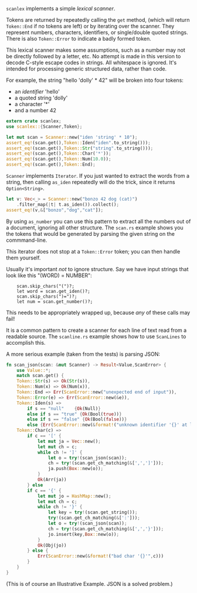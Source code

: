 `scanlex` implements a simple _lexical scanner_.

Tokens are returned by repeatedly calling the `get` method,
(which will return `Token::End` if no tokens are left)
or by iterating over the scanner. They represent numbers, characters, identifiers,
or single/double quoted strings. There is also `Token::Error` to
indicate a badly formed token.

This lexical scanner makes some
assumptions, such as a number may not be directly followed
by a letter, etc. No attempt is made in this version to decode C-style
escape codes in strings.  All whitespace is ignored. It's intended
for processing generic structured data, rather than code.

For example, the string "hello 'dolly' * 42" will be broken into four tokens:

  - an _identifier_ 'hello'
  - a quoted string 'dolly'
  - a character '*'
  - and a number 42
  

```rust
extern crate scanlex;
use scanlex::{Scanner,Token};

let mut scan = Scanner::new("iden 'string' * 10");
assert_eq!(scan.get(),Token::Iden("iden".to_string()));
assert_eq!(scan.get(),Token::Str("string".to_string()));
assert_eq!(scan.get(),Token::Char('*'));
assert_eq!(scan.get(),Token::Num(10.0));
assert_eq!(scan.get(),Token::End);
```

`Scanner` implements `Iterator`.  If you just wanted to extract the words from
a string, then calling `as_iden` repeatedly will do the trick, since it returns
`Option<String>`.

```rust
let v: Vec<_> = Scanner::new("bonzo 42 dog (cat)")
	.filter_map(|t| t.as_iden()).collect();
assert_eq!(v,&["bonzo","dog","cat"]);
```

By using `as_number` you can use this pattern to extract all the numbers out of a
document, ignoring all other structure. The `scan.rs` example shows you the tokens
that would be generated by parsing the given string on the commmand-line.

This iterator does not stop at a `Token::Error` token; you can then handle them
yourself.

Usually it's important _not_ to ignore structure. Say we have input strings that
look like this "(WORD) = NUMBER":

```
	scan.skip_chars("(")?;
	let word = scan.get_iden()?;
	scan.skip_chars(")=")?;
	let num = scan.get_number()?;
```

This needs to be appropriately wrapped up, because _any_ of these calls may fail!

It is a common pattern to create a scanner for each line of text read from a readable
source. The `scanline.rs` example shows how to use `ScanLines` to accomplish this.

A more serious example (taken from the tests) is parsing JSON:

```rust
fn scan_json(scan: &mut Scanner) -> Result<Value,ScanError> {
    use Value::*;
    match scan.get() {
    Token::Str(s) => Ok(Str(s)),
    Token::Num(x) => Ok(Num(x)),
    Token::End => Err(ScanError::new("unexpected end of input")),
    Token::Error(e) => Err(ScanError::new(&e)),
    Token::Iden(s) =>
        if s == "null"    {Ok(Null)}
        else if s == "true" {Ok(Bool(true))}
        else if s == "false" {Ok(Bool(false))}
        else {Err(ScanError::new(&format!("unknown identifier '{}' at line {}",s,scan.lineno)))},
    Token::Char(c) =>
        if c == '[' {
            let mut ja = Vec::new();
            let mut ch = c;
            while ch != ']' {
                let o = try!(scan_json(scan));
                ch = try!(scan.get_ch_matching(&[',',']']));
                ja.push(Box::new(o));
            }
            Ok(Arr(ja))
        } else
        if c == '{' {
            let mut jo = HashMap::new();
            let mut ch = c;
            while ch != '}' {
                let key = try!(scan.get_string());
                try!(scan.get_ch_matching(&[':']));
                let o = try!(scan_json(scan));
                ch = try!(scan.get_ch_matching(&[',','}']));
                jo.insert(key,Box::new(o));
            }
            Ok(Obj(jo))
        } else {
            Err(ScanError::new(&format!("bad char '{}'",c)))
        }
    }    
}

```

(This is of course an Illustrative Example. JSON is a solved problem.)


